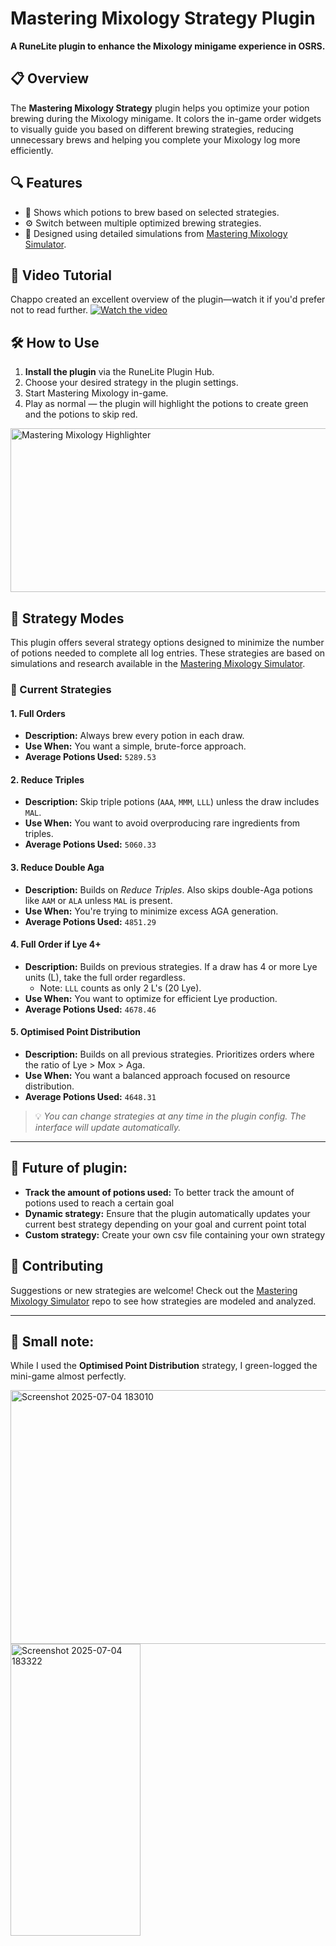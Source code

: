 # Mastering Mixology Strategy Plugin

**A RuneLite plugin to enhance the Mixology minigame experience in OSRS.**

## 📋 Overview

The **Mastering Mixology Strategy** plugin helps you optimize your potion brewing during the Mixology minigame. It colors the in-game order widgets to visually guide you based on different brewing strategies, reducing unnecessary brews and helping you complete your Mixology log more efficiently.

## 🔍 Features

- 🔄 Shows which potions to brew based on selected strategies.
- ⚙️ Switch between multiple optimized brewing strategies.
- 🧠 Designed using detailed simulations from [Mastering Mixology Simulator](https://github.com/saladuit/Mastering_Mixology_Simulator).

## 🎥 Video Tutorial
Chappo created an excellent overview of the plugin—watch it if you'd prefer not to read further.
[![Watch the video](https://img.youtube.com/vi/QOWP84_fKfo/0.jpg)](https://youtu.be/QOWP84_fKfo?t=267)

## 🛠️ How to Use

1. **Install the plugin** via the RuneLite Plugin Hub.
2. Choose your desired strategy in the plugin settings.
3. Start Mastering Mixology in-game.
4. Play as normal — the plugin will highlight the potions to create green and the potions to skip red.
   
<img width="512" height="262" alt="Mastering Mixology Highlighter" src="https://github.com/user-attachments/assets/7a5a47cf-0d9c-49a4-8239-d7bd542eefce" />

## 🎯 Strategy Modes

This plugin offers several strategy options designed to minimize the number of potions needed to complete all log entries. These strategies are based on simulations and research available in the [Mastering Mixology Simulator](https://github.com/saladuit/Mastering_Mixology_Simulator).

### 🔄 Current Strategies

#### 1. **Full Orders**
- **Description:** Always brew every potion in each draw.
- **Use When:** You want a simple, brute-force approach.
- **Average Potions Used:** `5289.53`

#### 2. **Reduce Triples**
- **Description:** Skip triple potions (`AAA`, `MMM`, `LLL`) unless the draw includes `MAL`.
- **Use When:** You want to avoid overproducing rare ingredients from triples.
- **Average Potions Used:** `5060.33`

#### 3. **Reduce Double Aga**
- **Description:** Builds on *Reduce Triples*. Also skips double-Aga potions like `AAM` or `ALA` unless `MAL` is present.
- **Use When:** You're trying to minimize excess AGA generation.
- **Average Potions Used:** `4851.29`

#### 4. **Full Order if Lye 4+**
- **Description:** Builds on previous strategies. If a draw has 4 or more Lye units (L), take the full order regardless.
    - Note: `LLL` counts as only 2 L's (20 Lye).
- **Use When:** You want to optimize for efficient Lye production.
- **Average Potions Used:** `4678.46`

#### 5. **Optimised Point Distribution**
- **Description:** Builds on all previous strategies. Prioritizes orders where the ratio of Lye > Mox > Aga.
- **Use When:** You want a balanced approach focused on resource distribution.
- **Average Potions Used:** `4648.31`

> 💡 *You can change strategies at any time in the plugin config. The interface will update automatically.*

---

## 🔮 Future of plugin:
- **Track the amount of potions used:** To better track the amount of potions used to reach a certain goal
- **Dynamic strategy:** Ensure that the plugin automatically updates your current best strategy depending on your goal and current point total
- **Custom strategy:** Create your own csv file containing your own strategy

## 🤝 Contributing

Suggestions or new strategies are welcome! Check out the [Mastering Mixology Simulator](https://github.com/saladuit/Mastering_Mixology_Simulator) repo to see how strategies are modeled and analyzed.

---

## 📝 Small note:

While I used the **Optimised Point Distribution** strategy, I green-logged the mini-game almost perfectly.

<img width="618" height="406" alt="Screenshot 2025-07-04 183010" src="https://github.com/user-attachments/assets/fad1e5fb-00f2-4013-ac27-59401b186d46" />

<img width="208" height="467" alt="Screenshot 2025-07-04 183322" src="https://github.com/user-attachments/assets/6e48a08a-cd37-431e-96f8-ac3c998f01b7" />
